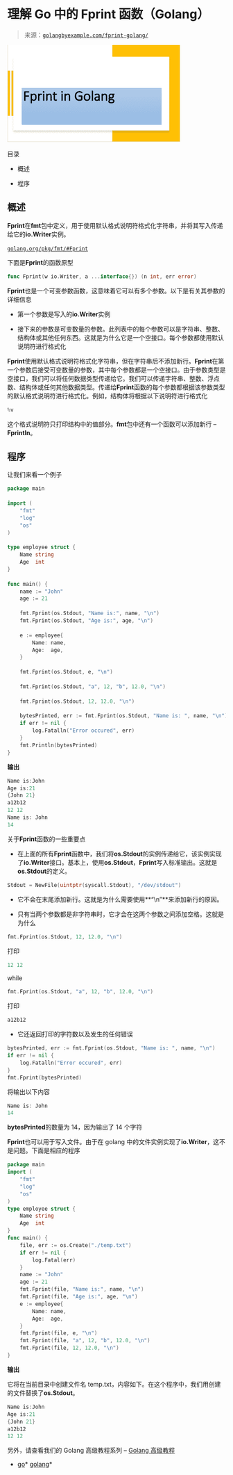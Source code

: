 <!--yml

类别：未分类

日期：2024-10-13 06:36:05

-->

# 理解 Go 中的 Fprint 函数（Golang）

> 来源：[`golangbyexample.com/fprint-golang/`](https://golangbyexample.com/fprint-golang/)

![](img/73f3f2483c5496743de2017b97b4b213.png)

目录

+   概述

+   程序

## **概述**

**Fprint**在**fmt**包中定义，用于使用默认格式说明符格式化字符串，并将其写入传递给它的**io.Writer**实例。

[`golang.org/pkg/fmt/#Fprint`](https://golang.org/pkg/fmt/#Fprint)

下面是**Fprint**的函数原型

```go
func Fprint(w io.Writer, a ...interface{}) (n int, err error)
```

**Fprint**也是一个可变参数函数，这意味着它可以有多个参数。以下是有关其参数的详细信息

+   第一个参数是写入的**io.Writer**实例

+   接下来的参数是可变数量的参数。此列表中的每个参数可以是字符串、整数、结构体或其他任何东西。这就是为什么它是一个空接口。每个参数都使用默认说明符进行格式化

**Fprint**使用默认格式说明符格式化字符串，但在字符串后不添加新行。**Fprint**在第一个参数后接受可变数量的参数，其中每个参数都是一个空接口。由于参数类型是空接口，我们可以将任何数据类型传递给它。我们可以传递字符串、整数、浮点数、结构体或任何其他数据类型。传递给**Fprint**函数的每个参数都根据该参数类型的默认格式说明符进行格式化。例如，结构体将根据以下说明符进行格式化

```go
%v
```

这个格式说明符只打印结构中的值部分。**fmt**包中还有一个函数可以添加新行 – **Fprintln**。

## **程序**

让我们来看一个例子

```go
package main

import (
	"fmt"
	"log"
	"os"
)

type employee struct {
	Name string
	Age  int
}

func main() {
	name := "John"
	age := 21

	fmt.Fprint(os.Stdout, "Name is:", name, "\n")
	fmt.Fprint(os.Stdout, "Age is:", age, "\n")

	e := employee{
		Name: name,
		Age:  age,
	}

	fmt.Fprint(os.Stdout, e, "\n")

	fmt.Fprint(os.Stdout, "a", 12, "b", 12.0, "\n")

	fmt.Fprint(os.Stdout, 12, 12.0, "\n")

	bytesPrinted, err := fmt.Fprint(os.Stdout, "Name is: ", name, "\n")
	if err != nil {
		log.Fatalln("Error occured", err)
	}
	fmt.Println(bytesPrinted)
}
```

**输出**

```go
Name is:John
Age is:21
{John 21}
a12b12
12 12
Name is: John
14
```

关于**Fprint**函数的一些重要点

+   在上面的所有**Fprint**函数中，我们将**os.Stdout**的实例传递给它，该实例实现了**io.Writer**接口。基本上，使用**os.Stdout**，**Fprint**写入标准输出。这就是**os.Stdout**的定义。

```go
Stdout = NewFile(uintptr(syscall.Stdout), "/dev/stdout")
```

+   它不会在末尾添加新行。这就是为什么需要使用**“\n”**来添加新行的原因。

+   只有当两个参数都是非字符串时，它才会在这两个参数之间添加空格。这就是为什么

```go
fmt.Fprint(os.Stdout, 12, 12.0, "\n")
```

打印

```go
12 12
```

while

```go
fmt.Fprint(os.Stdout, "a", 12, "b", 12.0, "\n")
```

打印

```go
a12b12
```

+   它还返回打印的字符数以及发生的任何错误

```go
bytesPrinted, err := fmt.Fprint(os.Stdout, "Name is: ", name, "\n")
if err != nil {
    log.Fatalln("Error occured", err)
}
fmt.Fprint(bytesPrinted)
```

将输出以下内容

```go
Name is: John
14
```

**bytesPrinted**的数量为 14，因为输出了 14 个字符

**Fprint**也可以用于写入文件。由于在 golang 中的文件实例实现了**io.Writer**，这不是问题。下面是相应的程序

```go
package main
import (
    "fmt"
    "log"
    "os"
)
type employee struct {
    Name string
    Age  int
}
func main() {
    file, err := os.Create("./temp.txt")
    if err != nil {
        log.Fatal(err)
    }
    name := "John"
    age := 21
    fmt.Fprint(file, "Name is:", name, "\n")
    fmt.Fprint(file, "Age is:", age, "\n")
    e := employee{
        Name: name,
        Age:  age,
    }
    fmt.Fprint(file, e, "\n")
    fmt.Fprint(file, "a", 12, "b", 12.0, "\n")
    fmt.Fprint(file, 12, 12.0, "\n")
}
```

**输出**

它将在当前目录中创建文件名 temp.txt，内容如下。在这个程序中，我们用创建的文件替换了**os.Stdout**。

```go
Name is:John
Age is:21
{John 21}
a12b12
12 12
```

另外，请查看我们的 Golang 高级教程系列 – [Golang 高级教程](https://golangbyexample.com/golang-comprehensive-tutorial/)

+   [go](https://golangbyexample.com/tag/go/)*   [golang](https://golangbyexample.com/tag/golang/)*
